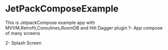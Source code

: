 # JetPackComposeExample
This is JetpackCompose example app with MVVM,Retrofit,Coroutines,RoomDB and Hilt Dagger plugin
1- App compose of many screens

2- Splash Screen


